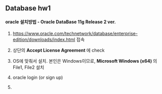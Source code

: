 ## Database hw1

#### oracle 설치방법 - Oracle DataBase 11g Release 2 ver.

1. https://www.oracle.com/technetwork/database/enterprise-edition/downloads/index.html 접속

2. 상단의 <b> Accept License Agreement </b> 에 check

3. OS에 맞춰서 설치. 본인은 Windows이므로, <b> Microsoft Windows (x64) </b> 의 File1, File2 설치

4. oracle login (or sign up)

5. 
